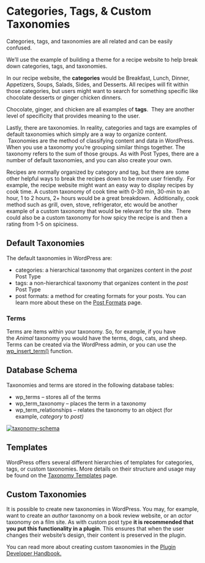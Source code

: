 # Categories, Tags, &amp; Custom Taxonomies

Categories, tags, and taxonomies are all related and can be easily confused.  

We’ll use the example of building a theme for a recipe website to help break down categories, tags, and taxonomies. 

In our recipe website, the **categories** would be Breakfast, Lunch, Dinner, Appetizers, Soups, Salads, Sides, and Desserts. All recipes will fit within those categories, but users might want to search for something specific like chocolate desserts or ginger chicken dinners.  

Chocolate, ginger, and chicken are all examples of **tags**.  They are another level of specificity that provides meaning to the user.

Lastly, there are taxonomies. In reality, categories and tags are examples of default taxonomies which simply are a way to organize content.  Taxonomies are the method of classifying content and data in WordPress. When you use a taxonomy you’re grouping similar things together. The taxonomy refers to the sum of those groups. As with Post Types, there are a number of default taxonomies, and you can also create your own.

Recipes are normally organized by category and tag, but there are some other helpful ways to break the recipes down to be more user friendly.  For example, the recipe website might want an easy way to display recipes by cook time. A custom taxonomy of cook time with 0-30 min, 30-min to an hour, 1 to 2 hours, 2+ hours would be a great breakdown.  Additionally, cook method such as grill, oven, stove, refrigerator, etc would be another example of a custom taxonomy that would be relevant for the site.  There could also be a custom taxonomy for how spicy the recipe is and then a rating from 1-5 on spiciness.

## Default Taxonomies

The default taxonomies in WordPress are:

*   categories: a hierarchical taxonomy that organizes content in the *post* Post Type
*   tags: a non-hierarchical taxonomy that organizes content in the *post* Post Type
*   post formats: a method for creating formats for your posts. You can learn more about these on the [Post Formats](https://developer.wordpress.org/themes/functionality/post-formats/ "Post Formats") page.

### Terms

Terms are items within your taxonomy. So, for example, if you have the *Animal* taxonomy you would have the terms, dogs, cats, and sheep. Terms can be created via the WordPress admin, or you can use the [wp\_insert\_term()](https://developer.wordpress.org/reference/functions/wp_insert_term/ "wp_insert_term") function.

## Database Schema

Taxonomies and terms are stored in the following database tables:

*   wp\_terms – stores all of the terms
*   wp\_term\_taxonomy – places the term in a taxonomy
*   wp\_term\_relationships – relates the taxonomy to an object (for example, *category* to *post)*

[![taxonomy-schema](https://i0.wp.com/developer.wordpress.org/files/2014/10/taxonomy-schema.png?resize=311%2C452&ssl=1)](https://i0.wp.com/developer.wordpress.org/files/2014/10/taxonomy-schema.png?ssl=1)

## Templates

WordPress offers several different hierarchies of templates for categories, tags, or custom taxonomies. More details on their structure and usage may be found on the [Taxonomy Templates](https://developer.wordpress.org/themes/functionality/taxonomy-templates/ "Taxonomy Templates") page.

## Custom Taxonomies

It is possible to create new taxonomies in WordPress. You may, for example, want to create an *author* taxonomy on a book review website, or an *actor* taxonomy on a film site. As with custom post type **it is recommended that you put this functionality in a plugin**. This ensures that when the user changes their website’s design, their content is preserved in the plugin.

You can read more about creating custom taxonomies in the [Plugin Developer Handbook.](https://developer.wordpress.org/plugins/taxonomy/working-with-custom-taxonomies/ "Working with Custom Taxonomies")